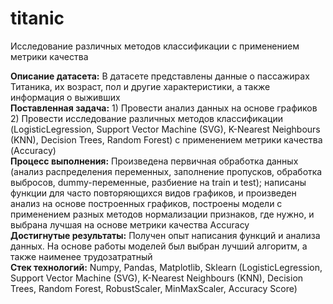 # titanic
Исследование различных методов классификации с применением метрики качества

**Описание датасета:** В датасете представлены данные о пассажирах Титаника, их возраст, пол и другие характеристики, а также информация о выживших  
**Поставленная задача:** 1) Провести анализ данных на основе графиков  
2) Провести исследование различных методов классификации (LogisticLegression, Support Vector Machine (SVG), K-Nearest Neighbours (KNN), Decision Trees, Random Forest) с применением метрики качества (Accuracy)  
**Процесс выполнения:** Произведена первичная обработка данных (анализ распределения переменных, заполнение пропусков, обработка выбросов, dummy-переменные, разбиение на train и test); написаны функции для часто повторяющихся видов графиков, и произведен анализ на основе построенных графиков, построены модели с применением разных методов нормализации признаков, где нужно, и выбрана лучшая на основе метрики качества Accuracy  
**Достигнутые результаты:** Получен опыт написания функций и анализа данных. На основе работы моделей был выбран лучший алгоритм, а также наименее трудозатратный  
**Стек технологий:** Numpy, Pandas, Matplotlib, Sklearn (LogisticLegression, Support Vector Machine (SVG), K-Nearest Neighbours (KNN), Decision Trees, Random Forest, RobustScaler, MinMaxScaler, Accuracy Score)